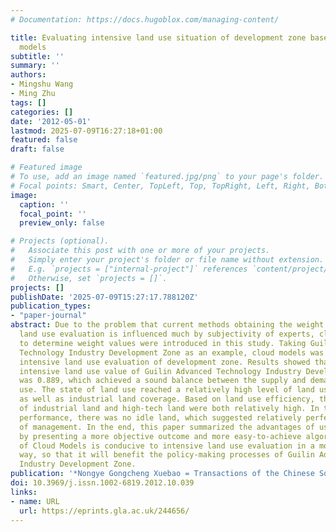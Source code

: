 ```yaml
---
# Documentation: https://docs.hugoblox.com/managing-content/

title: Evaluating intensive land use situation of development zone based on cloud
  models
subtitle: ''
summary: ''
authors:
- Mingshu Wang
- Ming Zhu
tags: []
categories: []
date: '2012-05-01'
lastmod: 2025-07-09T16:27:18+01:00
featured: false
draft: false

# Featured image
# To use, add an image named `featured.jpg/png` to your page's folder.
# Focal points: Smart, Center, TopLeft, Top, TopRight, Left, Right, BottomLeft, Bottom, BottomRight.
image:
  caption: ''
  focal_point: ''
  preview_only: false

# Projects (optional).
#   Associate this post with one or more of your projects.
#   Simply enter your project's folder or file name without extension.
#   E.g. `projects = ["internal-project"]` references `content/project/deep-learning/index.md`.
#   Otherwise, set `projects = []`.
projects: []
publishDate: '2025-07-09T15:27:17.788120Z'
publication_types:
- "paper-journal"
abstract: Due to the problem that current methods obtaining the weight values in intensive
  land use evaluation is influenced much by subjectivity of experts, cloud models
  to determine weight values were introduced in this study. Taking Guilin Advanced
  Technology Industry Development Zone as an example, cloud models was applied in
  intensive land use evaluation of development zone. Results showed that the comprehensive
  intensive land use value of Guilin Advanced Technology Industry Development Zone
  was 0.889, which achieved a sound balance between the supply and demand of land
  use. The state of land use reached a relatively high level of land use intensity
  as well as industrial land coverage. Based on land use efficiency, the output intensity
  of industrial land and high-tech land were both relatively high. In terms of management
  performance, there was no idle land, which suggested relatively perfect outcome
  of management. In the end, this paper summarized the advantages of using cloud models
  by presenting a more objective outcome and more easy-to-achieve algorithm. The application
  of Cloud Models is conducive to intensive land use evaluation in a more scientific
  way, so that it will benefit the policy-making processes of Guilin Advanced Technology
  Industry Development Zone.
publication: '*Nongye Gongcheng Xuebao = Transactions of the Chinese Society of Agricultural Engineering*, 28(10), 247--252. https://doi.org/10.3969/j.issn.1002-6819.2012.10.039'
doi: 10.3969/j.issn.1002-6819.2012.10.039
links:
- name: URL
  url: https://eprints.gla.ac.uk/244656/
---
```

